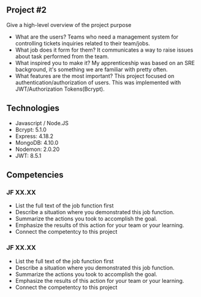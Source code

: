 ## Project #2
Give a high-level overview of the project purpose
- What are the users?
Teams who need a management system for controlling tickets inquiries related to their team/jobs.
- What job does it form for them?
It communicates a way to raise issues about task performed from the team.
- What inspired you to make it?
My apprenticeship was based on an SRE background, it's something we are familiar with pretty often.
- What features are the most important?
This project focused on authentication/authorization of users. This was implemented with JWT/Authorization Tokens(Bcrypt).


## Technologies
<ul>
  <li>Javascript / Node.JS</li>
  <li>Bcrypt: 5.1.0</li>
  <li>Express: 4.18.2</li>
  <li>MongoDB: 4.10.0</li>
  <li>Nodemon: 2.0.20</li>
  <li>JWT: 8.5.1</li>
</ul>

## Competencies
### JF XX.XX
- List the full text of the job function first
- Describe a situation where you demonstrated  this job function.
- Summarize the actions you took to accomplish the goal. 
- Emphasize the results of this action for your team or your learning. 
- Connect the competentcy to this project

### JF XX.XX
- List the full text of the job function first
- Describe a situation where you demonstrated  this job function.
- Summarize the actions you took to accomplish the goal. 
- Emphasize the results of this action for your team or your learning. 
- Connect the competentcy to this project
